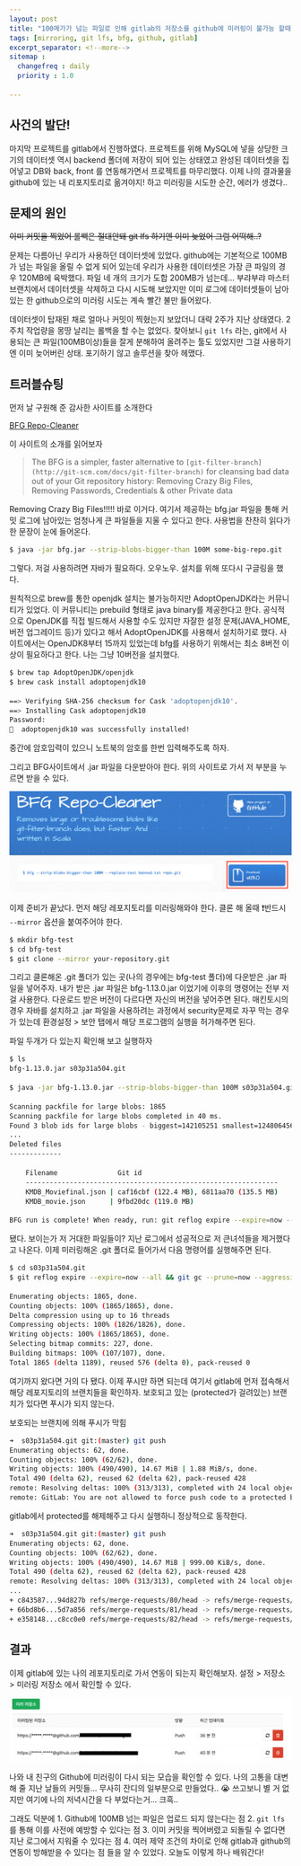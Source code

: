 ```yaml
---
layout: post
title: "100메가가 넘는 파일로 인해 gitlab의 저장소를 github에 미러링이 불가능 할때"
tags: [mirroring, git lfs, bfg, github, gitlab]
excerpt_separator: <!--more-->
sitemap :
  changefreq : daily
  priority : 1.0

---
```


## 사건의 발단!

마지막 프로젝트를 gitlab에서 진행하였다. 프로젝트를 위해 MySQL에 넣을 상당한 크기의 데이터셋 역시 backend 폴더에 저장이 되어 있는 상태였고 완성된 데이터셋을 집어넣고 DB와 back, front 를 연동해가면서 프로젝트를 마무리했다. 이제 나의 결과물을 github에 있는 내 리포지토리로 옮겨야지! 하고 미러링을 시도한 순간, 에러가 생겼다..  

<!--more-->

## 문제의 원인

~~이미 커밋을 찍었어   롤백은 절대안돼   git lfs 하기엔 이미 늦었어   그럼 어떡해..?~~

문제는 다름아닌 우리가 사용하던 데이터셋에 있었다. github에는 기본적으로 100MB가 넘는 파일을 올릴 수 없게 되어 있는데 우리가 사용한 데이터셋은 가장 큰 파일의 경우 120MB에 육박했다. 파일 네 개의 크기가 도합 200MB가 넘는데... 부랴부랴 마스터 브랜치에서 데이터셋을 삭제하고 다시 시도해 보았지만 이미 로그에 데이터셋들이 남아있는 한 github으로의 미러링 시도는 계속 빨간 불만 들어왔다.

데이터셋이 탑재된 채로 얼마나 커밋이 찍혔는지 보았더니 대략 2주가 지난 상태였다. 2주치 작업량을 몽땅 날리는 롤백을 할 수는 없었다. 찾아보니 `git lfs` 라는, git에서 사용되는 큰 파일(100MB이상)들을 잘게 분해하여 올려주는 툴도 있었지만 그걸 사용하기엔 이미 늦어버린 상태. 포기하기 않고 솔루션을 찾아 헤맸다.

## 트러블슈팅

먼저 날 구원해 준 감사한 사이트를 소개한다

[BFG Repo-Cleaner](https://rtyley.github.io/bfg-repo-cleaner/)

이 사이트의 소개를 읽어보자

> The BFG is a simpler, faster alternative to `[git-filter-branch](http://git-scm.com/docs/git-filter-branch)` for cleansing bad data out of your Git repository history: Removing Crazy Big Files, Removing Passwords, Credentials & other Private data

Removing Crazy Big Files!!!!! 바로 이거다. 여기서 제공하는 bfg.jar 파일을 통해 커밋 로그에 남아있는 엄청나게 큰 파일들을 지울 수 있다고 한다. 사용법을 찬찬히 읽다가 한 문장이 눈에 들어온다.

```bash
$ java -jar bfg.jar --strip-blobs-bigger-than 100M some-big-repo.git
```

그렇다. 저걸 사용하려면 자바가 필요하다. 오우노우. 설치를 위해 또다시 구글링을 했다.

원칙적으로 brew를 통한 openjdk 설치는 불가능하지만 AdoptOpenJDK라는 커뮤니티가 있었다. 이 커뮤니티는 prebuild 형태로 java binary를 제공한다고 한다. 공식적으로 OpenJDK를 직접 빌드해서 사용할 수도 있지만 자잘한 설정 문제(JAVA_HOME, 버전 업그레이드 등)가 있다고 해서 AdoptOpenJDK를 사용해서 설치하기로 했다. 사이트에서는 OpenJDK8부터 15까지 있었는데 bfg를 사용하기 위해서는 최소 8버전 이상이 필요하다고 한다. 나는 그냥 10버전을 설치했다.

```bash
$ brew tap AdoptOpenJDK/openjdk
$ brew cask install adoptopenjdk10

==> Verifying SHA-256 checksum for Cask 'adoptopenjdk10'.
==> Installing Cask adoptopenjdk10
Password:
🍺  adoptopenjdk10 was successfully installed!
```

중간에 암호입력이 있으니 노트북의 암호를 한번 입력해주도록 하자.

그리고 BFG사이트에서 .jar 파일을 다운받아야 한다. 위의 사이트로 가서 저 부분을 누르면 받을 수 있다.

![img/Screen_Shot_2020-11-26_at_9.18.11_PM.png](/assets/img/posts/2020-11-26-mirroring-failed-due-to-large-file/Screen_Shot_2020-11-26_at_9.18.11_PM.png)

이제 준비가 끝났다. 먼저 해당 레포지토리를 미러링해와야 한다. 클론 해 올때 ❗반드시 `--mirror` 옵션을 붙여주어야 한다.

```bash
$ mkdir bfg-test
$ cd bfg-test
$ git clone --mirror your-repository.git
```

그리고 클론해온 .git 폴더가 있는 곳(나의 경우에는 bfg-test 폴더)에 다운받은 .jar 파일을 넣어주자. 내가 받은 .jar 파일은 bfg-1.13.0.jar 이었기에 이후의 명령어는 전부 저걸 사용한다. 다운로드 받은 버전이 다르다면 자신의 버전을 넣어주면 된다. 매킨토시의 경우 자바를 설치하고 .jar 파일을 사용하려는 과정에서 security문제로 자꾸 막는 경우가 있는데 환경설정 > 보안 탭에서 해당 프로그램의 실행을 허가해주면 된다. 

파일 두개가 다 있는지 확인해 보고 실행하자

```bash
$ ls
bfg-1.13.0.jar s03p31a504.git

$ java -jar bfg-1.13.0.jar --strip-blobs-bigger-than 100M s03p31a504.git

Scanning packfile for large blobs: 1865
Scanning packfile for large blobs completed in 40 ms.
Found 3 blob ids for large blobs - biggest=142105251 smallest=124806456...
...
Deleted files
-------------

	Filename               Git id
	---------------------------------------------------------------
	KMDB_Moviefinal.json | caf16cbf (122.4 MB), 6811aa70 (135.5 MB)
	KMDB_movie.json      | 9fbd20dc (119.0 MB)

BFG run is complete! When ready, run: git reflog expire --expire=now --all && git gc --prune=now --aggressive
```

됐다. 보이는가 저 거대한 파일들이? 지난 로그에서 성공적으로 저 큰녀석들을 제거했다고 나온다. 이제 미러링해온 .git 폴더로 들어가서 다음 명령어를 실행해주면 된다.

```bash
$ cd s03p31a504.git
$ git reflog expire --expire=now --all && git gc --prune=now --aggressive

Enumerating objects: 1865, done.
Counting objects: 100% (1865/1865), done.
Delta compression using up to 16 threads
Compressing objects: 100% (1826/1826), done.
Writing objects: 100% (1865/1865), done.
Selecting bitmap commits: 227, done.
Building bitmaps: 100% (107/107), done.
Total 1865 (delta 1189), reused 576 (delta 0), pack-reused 0
```

여기까지 왔다면 거의 다 됐다. 이제 푸시만 하면 되는데 여기서 gitlab에 먼저 접속해서 해당 레포지토리의 브랜치들을 확인하자. 보호되고 있는 (protected가 걸려있는) 브랜치가 있다면 푸시가 되지 않는다. 

보호되는 브랜치에 의해 푸시가 막힘

```bash
➜  s03p31a504.git git:(master) git push
Enumerating objects: 62, done.
Counting objects: 100% (62/62), done.
Writing objects: 100% (490/490), 14.67 MiB | 1.88 MiB/s, done.
Total 490 (delta 62), reused 62 (delta 62), pack-reused 428
remote: Resolving deltas: 100% (313/313), completed with 24 local objects.
remote: GitLab: You are not allowed to force push code to a protected branch on this project.
```

gitlab에서 protected를 해제해주고 다시 실행하니 정상적으로 동작한다.

```bash
➜  s03p31a504.git git:(master) git push
Enumerating objects: 62, done.
Counting objects: 100% (62/62), done.
Writing objects: 100% (490/490), 14.67 MiB | 999.00 KiB/s, done.
Total 490 (delta 62), reused 62 (delta 62), pack-reused 428
remote: Resolving deltas: 100% (313/313), completed with 24 local objects.
...
+ c843587...94d827b refs/merge-requests/80/head -> refs/merge-requests/80/head (forced update)
+ 66bd8b6...5d7a856 refs/merge-requests/81/head -> refs/merge-requests/81/head (forced update)
+ e358148...c8cc0e0 refs/merge-requests/82/head -> refs/merge-requests/82/head (forced update)
```

## 결과

이제 gitlab에 있는 나의 레포지토리로 가서 연동이 되는지 확인해보자. 설정 > 저장소 > 미러링 저장소 에서 확인할 수 있다. 

![img/Screen_Shot_2020-11-26_at_9.32.19_PM.png](/assets/img/posts/2020-11-26-mirroring-failed-due-to-large-file/Screen_Shot_2020-11-26_at_9.32.19_PM.png)

나와 내 친구의 Github에 미러링이 다시 되는 모습을 확인할 수 있다. 나의 고통을 대변해 줄 지난 날들의 커밋들... 무사히 잔디의 일부분으로 만들었다.. 😭 쓰고보니 별 거 없지만 여기에 나의 저녁시간을 다 부었다는거... 크흑..

그래도 덕분에 1. Github에 100MB 넘는 파일은 업로드 되지 않는다는 점 2. `git lfs` 를 통해 이를 사전에 예방할 수 있다는 점 3. 이미 커밋을 찍어버렸고 되돌릴 수 없다면 지난 로그에서 지워줄 수 있다는 점 4. 여러 제약 조건의 차이로 인해 gitlab과 github의 연동이 방해받을 수 있다는 점 들을 알 수 있었다. 오늘도 이렇게 하나 배워간다!